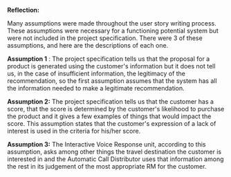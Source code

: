 **Reflection:**

Many assumptions were made throughout the user story writing process. These assumptions were necessary for a functioning potential system but were not included in the project specification. There were 3 of these assumptions, and here are the descriptions of each one.

**Assumption 1** : The project specification tells us that the proposal for a product is generated using the customer&#39;s information but it does not tell us, in the case of insufficient information, the legitimacy of the recommendation, so the first assumption assumes that the system has all the information needed to make a legitimate recommendation.

**Assumption 2:** The project specification tells us that the customer has a score, that the score is determined by the customer&#39;s likelihood to purchase the product and it gives a few examples of things that would impact the score. This assumption states that the customer&#39;s expression of a lack of interest is used in the criteria for his/her score.

**Assumption 3:** The Interactive Voice Response unit, according to this assumption, asks among other things the travel destination the customer is interested in and the Automatic Call Distributor uses that information among the rest in its judgement of the most appropriate RM for the customer.
